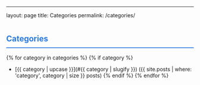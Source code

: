 ---
layout: page
title: Categories
permalink: /categories/

##  Categories

{% for category in categories %}
  {% if category %}
- [{{ category | upcase }}](#{{ category | slugify }}) ({{ site.posts | where: 'category', category | size }} posts)
  {% endif %}
{% endfor %}

<style>
.post-list li {
  margin-bottom: 2em;
  padding-bottom: 1em;
  border-bottom: 1px solid #eee;
}

.post-list li:last-child {
  border-bottom: none;
}

h2 {
  color: #2a7ae4;
  margin-top: 2em;
  padding-bottom: 0.5em;
  border-bottom: 2px solid #2a7ae4;
}
</style>
